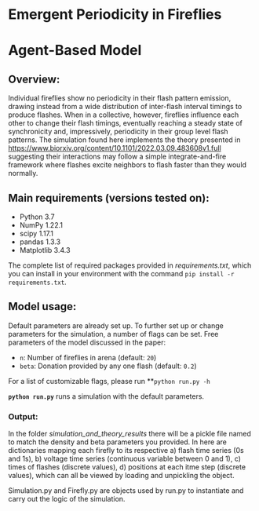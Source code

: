 # Emergent Periodicity in Fireflies
# Agent-Based Model

## Overview:
Individual fireflies show no periodicity in their flash pattern emission, drawing instead from a wide distribution of inter-flash interval timings to produce flashes. When in a collective, however, fireflies influence each other to change their flash timings, eventually reaching a steady state of synchronicity and, impressively, periodicity in their group level flash patterns. The simulation found here implements the theory presented in https://www.biorxiv.org/content/10.1101/2022.03.09.483608v1.full suggesting their interactions may follow a simple integrate-and-fire framework where flashes excite neighbors to flash faster than they would normally.

## Main requirements (versions tested on):
- Python 3.7
- NumPy 1.22.1
- scipy 1.17.1
- pandas 1.3.3
- Matplotlib 3.4.3

The complete list of required packages provided in *requirements.txt*, which you can install in your environment with the command `pip install -r requirements.txt`. 

## Model usage:
Default parameters are already set up. To further set up or change parameters for the simulation, a number of flags can be set. Free parameters of the model discussed in the paper:
- `n`: Number of fireflies in arena (default: `20`)
- `beta`: Donation provided by any one flash (default: `0.2`)

For a list of customizable flags, please run **`python run.py -h`

**`python run.py`** runs a simulation with the default parameters.

### Output:
In the folder *simulation_and_theory_results* there will be a pickle file named to match the density and beta parameters you provided. In here are dictionaries mapping each firefly to its respective a) flash time series (0s and 1s), b) voltage time series (continuous variable between 0 and 1), c) times of flashes (discrete values), d) positions at each itme step (discrete values), which can all be viewed by loading and unpickling the object.

Simulation.py and Firefly.py are objects used by run.py to instantiate and carry out the logic of the simulation. 


